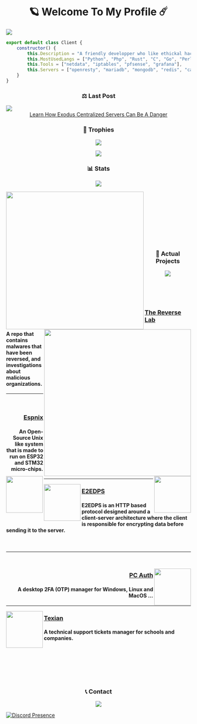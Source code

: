 <h1 align="center">🪐 Welcome To My Profile ☄️</h1>
<img src="https://user-images.githubusercontent.com/69421356/175442177-0f05ce78-31a5-44db-a7e3-603f7e96050a.png">

```javascript
export default class Client {
    constructor() {
        this.Description = "A friendly developper who like ethickal hacking",
        this.MostUsedLangs = ["Python", "Php", "Rust", "C", "Go", "Perl", "NodeJS"],
        this.Tools = ["netdata", "iptables", "pfsense", "grafana"],
        this.Servers = ["openresty", "mariadb", "mongodb", "redis", "caddy"]
    }
}
```
<h3 align="center">⚖️ Last Post</h3>

<a href="https://github.com/Inplex-sys/exodus-privacy-report">
    <img src="https://github.com/user-attachments/assets/8fdec480-fef2-4744-8b4b-b7f78e285c68"/>
</a>

<div align="center"><a href="https://github.com/Inplex-sys/exodus-privacy-report">Learn How Exodus Centralized Servers Can Be A Danger</a></div>

<h3 align="center">🥇 Trophies</h3>
<p align="center">
    <img src="https://user-images.githubusercontent.com/69421356/224833055-b11660f1-60f8-4211-9bee-4527e9259cd1.png">
</p>
<p align="center">
    <img src="https://github-profile-trophy.vercel.app/?username=Inplex-sys&theme=dracula&margin-w=10&margin-h=15&column=10">
</p>

<h3 align="center">📊 Stats</h3>
<p align="center">
    <img src="https://user-images.githubusercontent.com/69421356/224833055-b11660f1-60f8-4211-9bee-4527e9259cd1.png">
</p>
<div float="center">
    <img align="left" width="375" src="https://github-readme-stats.vercel.app/api?username=Inplex-sys&show_icons=false&theme=dark">
    <img align="right" width="400" src="https://github-readme-streak-stats.herokuapp.com/?user=Inplex-sys&theme=dark&hide_border=false&stroke=0000&background=0D1117&ring=FFFFFF&fire=e6b800&currStreakLabel=FFFFFF">
</div>

<br><br>
<br><br>
<br><br>
<br><br>

<h3 align="center">📌 Actual Projects</h3>
<p align="center">
    <img src="https://user-images.githubusercontent.com/69421356/224833055-b11660f1-60f8-4211-9bee-4527e9259cd1.png">
</p>
<div>
    <br>
    <br>
    <br>
    <p>
        <img width="100" align="left" src="https://github.com/Inplex-sys/inplex-sys/assets/69421356/1df44418-23d8-43e1-8988-ae55f3d98b0b"/>
        <h3><a href="https://github.com/Dark-Utilities/The-Reverse-Lab">The Reverse Lab</a></h3>
        <h4>A repo that contains malwares that have been reversed, and investigations about malicious organizations.</h4>
    </p>
    <hr>
    <br>
    <p>
        <img width="100" align="right" src="https://github.com/Inplex-sys/inplex-sys/assets/69421356/8441719e-e233-439a-9778-43566230b711">
        <h3 align="right"><a href="https://github.com/Inplex-sys/espnix">Espnix</a></h3>
        <h4 align="right">An Open-Source Unix like system that is made to run on ESP32 and STM32 micro-chips.</h4>
    </p>
    <hr>
    <p>
        <img width="100" align="left" src="https://github.com/user-attachments/assets/1627f5ca-1af6-48d9-83e2-7ebc6630a4db">
        <h3><a href="https://github.com/E2EDPS/Research-Paper">E2EDPS</a></h3>
        <h4>E2EDPS is an HTTP based protocol designed around a client-server architecture where the client is responsible for encrypting data before sending it to the server.</h4>
    </p>
    <br>
    <hr>
    <br>
    <p>
        <img width="100" align="right" src="https://github.com/Inplex-sys/inplex-sys/assets/69421356/ea1480ef-dc05-486e-8324-ce5b6ba14692">
        <h3 align="right"><a href="https://github.com/Inplex-sys/pc-auth">PC Auth</a></h3>
        <h4 align="right">A desktop 2FA (OTP) manager for Windows, Linux and MacOS ...</h4>
    </p>
    <hr>
    <p>
        <img width="100" align="left" src="https://user-images.githubusercontent.com/69421356/192012425-de6148a1-e004-4349-a28e-6351f5de86c6.png">
        <h3><a href="#">Texian</a></h3>
        <h4>A technical support tickets manager for schools and companies.</h4>
    </p>
    <br>
<br><br>
<br><br>

<h3 align="center">📞 Contact</h3>
<p align="center">
    <img src="https://user-images.githubusercontent.com/69421356/224833055-b11660f1-60f8-4211-9bee-4527e9259cd1.png">
</p>

[![Discord Presence](https://lanyard.cnrad.dev/api/1221728197390106657)](https://discord.com/users/1221728197390106657)
